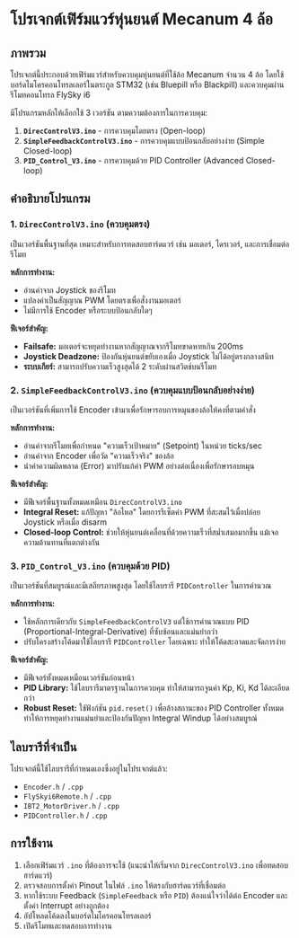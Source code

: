 # โปรเจกต์เฟิร์มแวร์หุ่นยนต์ Mecanum 4 ล้อ

## ภาพรวม

โปรเจกต์นี้ประกอบด้วยเฟิร์มแวร์สำหรับควบคุมหุ่นยนต์ที่ใช้ล้อ Mecanum จำนวน 4 ล้อ โดยใช้บอร์ดไมโครคอนโทรลเลอร์ในตระกูล STM32 (เช่น Bluepill หรือ Blackpill) และควบคุมผ่านรีโมทคอนโทรล FlySky i6

มีโปรแกรมหลักให้เลือกใช้ 3 เวอร์ชัน ตามความต้องการในการควบคุม:

1.  **`DirecControlV3.ino`** - การควบคุมโดยตรง (Open-loop)
2.  **`SimpleFeedbackControlV3.ino`** - การควบคุมแบบป้อนกลับอย่างง่าย (Simple Closed-loop)
3.  **`PID_Control_V3.ino`** - การควบคุมด้วย PID Controller (Advanced Closed-loop)

## คำอธิบายโปรแกรม

### 1. `DirecControlV3.ino` (ควบคุมตรง)

เป็นเวอร์ชันพื้นฐานที่สุด เหมาะสำหรับการทดสอบฮาร์ดแวร์ เช่น มอเตอร์, ไดรเวอร์, และการเชื่อมต่อรีโมท

**หลักการทำงาน:**
*   อ่านค่าจาก Joystick ของรีโมท
*   แปลงค่าเป็นสัญญาณ PWM โดยตรงเพื่อสั่งงานมอเตอร์
*   ไม่มีการใช้ Encoder หรือระบบป้อนกลับใดๆ

**ฟีเจอร์สำคัญ:**
*   **Failsafe:** มอเตอร์จะหยุดทำงานหากสัญญาณจากรีโมทขาดหายเกิน 200ms
*   **Joystick Deadzone:** ป้องกันหุ่นยนต์ขยับเองเมื่อ Joystick ไม่ได้อยู่ตรงกลางสนิท
*   **ระบบเกียร์:** สามารถปรับความเร็วสูงสุดได้ 2 ระดับผ่านสวิตช์บนรีโมท

### 2. `SimpleFeedbackControlV3.ino` (ควบคุมแบบป้อนกลับอย่างง่าย)

เป็นเวอร์ชันที่เพิ่มการใช้ Encoder เข้ามาเพื่อรักษารอบการหมุนของล้อให้คงที่ตามคำสั่ง

**หลักการทำงาน:**
*   อ่านค่าจากรีโมทเพื่อกำหนด "ความเร็วเป้าหมาย" (Setpoint) ในหน่วย ticks/sec
*   อ่านค่าจาก Encoder เพื่อวัด "ความเร็วจริง" ของล้อ
*   นำค่าความผิดพลาด (Error) มาปรับแก้ค่า PWM อย่างต่อเนื่องเพื่อรักษารอบหมุน

**ฟีเจอร์สำคัญ:**
*   มีฟีเจอร์พื้นฐานทั้งหมดเหมือน `DirecControlV3.ino`
*   **Integral Reset:** แก้ปัญหา "ล้อไหล" โดยการรีเซ็ตค่า PWM ที่สะสมไว้เมื่อปล่อย Joystick หรือเมื่อ disarm
*   **Closed-loop Control:** ช่วยให้หุ่นยนต์เคลื่อนที่ด้วยความเร็วที่สม่ำเสมอมากขึ้น แม้เจอความต้านทานที่แตกต่างกัน

### 3. `PID_Control_V3.ino` (ควบคุมด้วย PID)

เป็นเวอร์ชันที่สมบูรณ์และมีเสถียรภาพสูงสุด โดยใช้ไลบรารี `PIDController` ในการคำนวณ

**หลักการทำงาน:**
*   ใช้หลักการเดียวกับ `SimpleFeedbackControlV3` แต่ใช้การคำนวณแบบ PID (Proportional-Integral-Derivative) ที่ซับซ้อนและแม่นยำกว่า
*   ปรับโครงสร้างโค้ดมาใช้ไลบรารี `PIDController` โดยเฉพาะ ทำให้โค้ดสะอาดและจัดการง่าย

**ฟีเจอร์สำคัญ:**
*   มีฟีเจอร์ทั้งหมดเหมือนเวอร์ชันก่อนหน้า
*   **PID Library:** ใช้ไลบรารีมาตรฐานในการควบคุม ทำให้สามารถจูนค่า Kp, Ki, Kd ได้ละเอียดกว่า
*   **Robust Reset:** ใช้ฟังก์ชัน `pid.reset()` เพื่อล้างสถานะของ PID Controller ทั้งหมด ทำให้การหยุดทำงานแม่นยำและป้องกันปัญหา Integral Windup ได้อย่างสมบูรณ์

## ไลบรารีที่จำเป็น

โปรเจกต์นี้ใช้ไลบรารีที่กำหนดเองซึ่งอยู่ในโปรเจกต์แล้ว:
*   `Encoder.h` / `.cpp`
*   `FlySkyi6Remote.h` / `.cpp`
*   `IBT2_MotorDriver.h` / `.cpp`
*   `PIDController.h` / `.cpp`

## การใช้งาน

1.  เลือกเฟิร์มแวร์ `.ino` ที่ต้องการจะใช้ (แนะนำให้เริ่มจาก `DirecControlV3.ino` เพื่อทดสอบฮาร์ดแวร์)
2.  ตรวจสอบการตั้งค่า Pinout ในไฟล์ `.ino` ให้ตรงกับฮาร์ดแวร์ที่เชื่อมต่อ
3.  หากใช้ระบบ Feedback (`SimpleFeedback` หรือ `PID`) ต้องแน่ใจว่าได้ต่อ Encoder และตั้งค่า Interrupt อย่างถูกต้อง
4.  อัปโหลดโค้ดลงในบอร์ดไมโครคอนโทรลเลอร์
5.  เปิดรีโมทและทดสอบการทำงาน